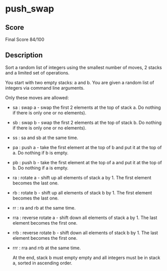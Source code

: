 # push_swap

## Score
Final Score 84/100

## Description

Sort a random list of integers using the smallest number of moves, 2 stacks and a limited set of operations.


You start with two empty stacks: a and b. You are given a random list of integers via command line arguments.


Only these moves are allowed:

- sa : swap a - swap the first 2 elements at the top of stack a. Do nothing if there is only one or no elements).

- sb : swap b - swap the first 2 elements at the top of stack b. Do nothing if there is only one or no elements).

- ss : sa and sb at the same time.

- pa : push a - take the first element at the top of b and put it at the top of a. Do nothing if b is empty.

- pb : push b - take the first element at the top of a and put it at the top of b. Do nothing if a is empty.

- ra : rotate a - shift up all elements of stack a by 1. The first element becomes the last one.

- rb : rotate b - shift up all elements of stack b by 1. The first element becomes the last one.

- rr : ra and rb at the same time.

- rra : reverse rotate a - shift down all elements of stack a by 1. The last element becomes the first one.

- rrb : reverse rotate b - shift down all elements of stack b by 1. The last element becomes the first one.

- rrr : rra and rrb at the same time.

  At the end, stack b must empty empty and all integers must be in stack a, sorted in ascending order.
